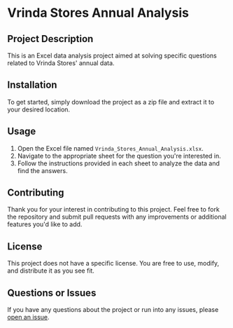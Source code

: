 # Vrinda Stores Annual Analysis

## Project Description
This is an Excel data analysis project aimed at solving specific questions related to Vrinda Stores' annual data.

## Installation
To get started, simply download the project as a zip file and extract it to your desired location.

## Usage
1. Open the Excel file named `Vrinda_Stores_Annual_Analysis.xlsx`.
2. Navigate to the appropriate sheet for the question you're interested in.
3. Follow the instructions provided in each sheet to analyze the data and find the answers.

## Contributing
Thank you for your interest in contributing to this project. Feel free to fork the repository and submit pull requests with any improvements or additional features you'd like to add.

## License
This project does not have a specific license. You are free to use, modify, and distribute it as you see fit.

## Questions or Issues
If you have any questions about the project or run into any issues, please [open an issue](https://github.com/your_username/vrinda-stores-annual-analysis/issues).


